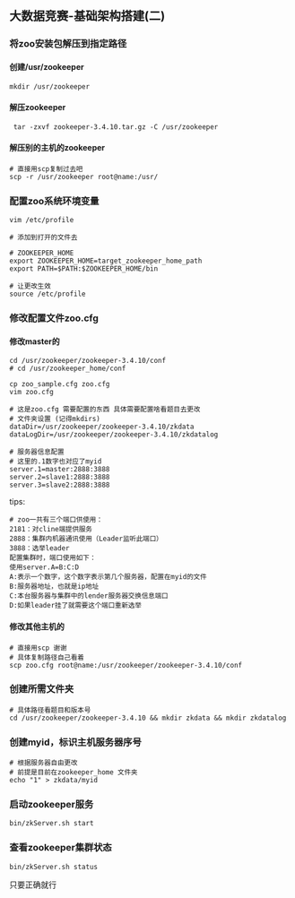 ## 大数据竞赛-基础架构搭建(二)

### 将zoo安装包解压到指定路径



#### 创建/usr/zookeeper

```shell
mkdir /usr/zookeeper
```



#### 解压zookeeper

```shell
 tar -zxvf zookeeper-3.4.10.tar.gz -C /usr/zookeeper
```



#### 解压别的主机的zookeeper

```shell
# 直接用scp复制过去吧
scp -r /usr/zookeeper root@name:/usr/
```



### 配置zoo系统环境变量

```shell
vim /etc/profile

# 添加到打开的文件去

# ZOOKEEPER_HOME
export ZOOKEEPER_HOME=target_zookeeper_home_path
export PATH=$PATH:$ZOOKEEPER_HOME/bin

# 让更改生效
source /etc/profile

```



### 修改配置文件zoo.cfg



#### 修改master的

```shell
cd /usr/zookeeper/zookeeper-3.4.10/conf
# cd /usr/zookeeper_home/conf

cp zoo_sample.cfg zoo.cfg
vim zoo.cfg
```



```shell
# 这是zoo.cfg 需要配置的东西 具体需要配置啥看题目去更改
# 文件夹设置 (记得mkdirs)
dataDir=/usr/zookeeper/zookeeper-3.4.10/zkdata
dataLogDir=/usr/zookeeper/zookeeper-3.4.10/zkdatalog

# 服务器信息配置
# 这里的.1数字也对应了myid
server.1=master:2888:3888
server.2=slave1:2888:3888
server.3=slave2:2888:3888
```

tips:

```text
# zoo一共有三个端口供使用：
2181：对cline端提供服务
2888：集群内机器通讯使用（Leader监听此端口）
3888：选举leader
配置集群时，端口使用如下：
使用server.A=B:C:D
A:表示一个数字，这个数字表示第几个服务器，配置在myid的文件
B:服务器地址，也就是ip地址
C:本台服务器与集群中的lender服务器交换信息端口
D:如果leader挂了就需要这个端口重新选举
```



#### 修改其他主机的

```shell
# 直接用scp 谢谢
# 具体复制路径自己看着
scp zoo.cfg root@name:/usr/zookeeper/zookeeper-3.4.10/conf 

```



### 创建所需文件夹

```shell
# 具体路径看题目和版本号
cd /usr/zookeeper/zookeeper-3.4.10 && mkdir zkdata && mkdir zkdatalog
```



### 创建myid，标识主机服务器序号

```shell
# 根据服务器自由更改
# 前提是目前在zookeeper_home 文件夹
echo "1" > zkdata/myid
```



### 启动zookeeper服务

```shell
bin/zkServer.sh start
```



### 查看zookeeper集群状态

```shell
bin/zkServer.sh status
```

只要正确就行
